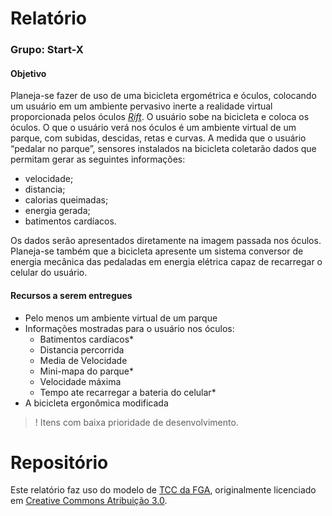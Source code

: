 Relatório
=========

### Grupo: Start-X

#### Objetivo


Planeja-se fazer de uso de  uma bicicleta ergométrica e óculos, colocando um usuário em um ambiente pervasivo inerte a realidade virtual proporcionada pelos óculos [_Rift_](http://www.oculusvr.com/rift/). O usuário sobe na bicicleta e coloca os óculos. 
O que o usuário verá nos óculos é um ambiente virtual de um parque, com subidas, descidas, retas e curvas. A medida que o usuário “pedalar no parque”, sensores instalados na bicicleta coletarão dados que permitam gerar as seguintes informações:

- velocidade;
- distancia;
- calorias queimadas;
- energia gerada;
- batimentos cardíacos.


Os dados serão apresentados diretamente na imagem passada nos óculos. 
Planeja-se também que a bicicleta apresente um sistema conversor de energia mecânica das pedaladas em energia elétrica capaz de recarregar o celular do usuário.

#### Recursos a serem entregues


- Pelo menos um ambiente virtual de um parque
- Informações mostradas para o usuário nos óculos:
	- Batimentos cardíacos*
	- Distancia percorrida
	- Media de Velocidade
	- Mini-mapa do parque*
	- Velocidade máxima
	- Tempo ate recarregar a bateria do celular*
- A bicicleta ergonômica modificada

>! Itens com baixa prioridade de desenvolvimento.

Repositório
============

Este relatório faz uso do modelo de [TCC da FGA](https://github.com/fga-unb/template-latex-tcc), originalmente licenciado em [Creative Commons Atribuição 3.0](http://creativecommons.org/licenses/by/3.0/).

